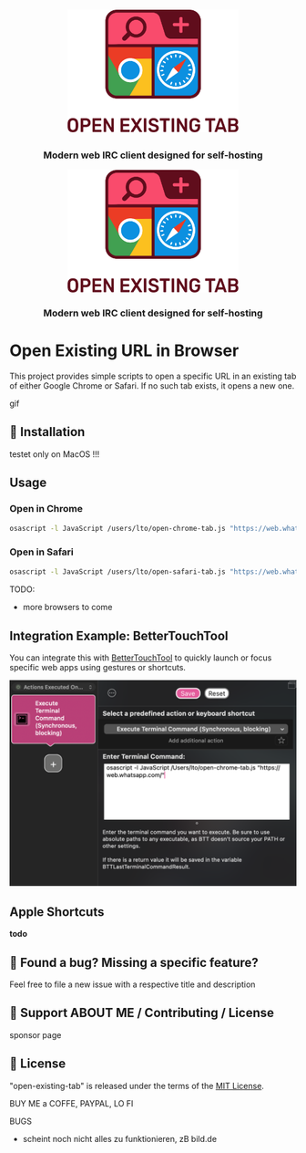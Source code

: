 <h1 align="center">
	<img alt="Fallback image description" src="images/logo_light.svg" width="300">
</h1>

<h3 align="center">
	Modern web IRC client designed for self-hosting
</h3>

<div align="center">
<picture>
  <source media="(prefers-color-scheme: dark)" srcset="images/logo_dark.svg" width="300">
  <source media="(prefers-color-scheme: light)" srcset="images/logo_light.svg" width="300">
  <img alt="Fallback image description" src="images/logo_light.svg" width="300">
</picture>
</div>

<h3 align="center">
	Modern web IRC client designed for self-hosting
</h3>

# Open Existing URL in Browser

This project provides simple scripts to open a specific URL in an existing tab of either Google Chrome or Safari. If no such tab exists, it opens a new one.

gif

## 🚀 Installation 

testet only on MacOS !!!

## Usage

### Open in Chrome

```sh
osascript -l JavaScript /users/lto/open-chrome-tab.js "https://web.whatsapp.com/"
```

### Open in Safari

```sh
osascript -l JavaScript /users/lto/open-safari-tab.js "https://web.whatsapp.com/"
```

TODO:
- more browsers to come

## Integration Example: BetterTouchTool

You can integrate this with [BetterTouchTool](https://folivora.ai/) to quickly launch or focus specific web apps using gestures or shortcuts.

<img src="images/BetterTouchTools.png" alt="Example using BetterTouchTool" width="600">

## Apple Shortcuts
**todo**

## 🤝  Found a bug? Missing a specific feature?
Feel free to file a new issue with a respective title and description

## 💛 Support ABOUT ME / Contributing / License
sponsor page

## 📘 License
"open-existing-tab" is released under the terms of the [MIT License](LICENSE).

BUY ME a COFFE, PAYPAL, LO FI

BUGS
- scheint noch nicht alles zu funktionieren, zB bild.de